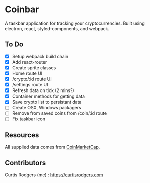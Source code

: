 # Coinbar

A taskbar application for tracking your cryptocurrencies. Built using electron,
react, styled-components, and webpack.

## To Do

* [x] Setup webpack build chain
* [x] Add react-router
* [x] Create sprite classes
* [x] Home route UI
* [x] /crypto/:id route UI
* [x] /settings route UI
* [x] Refresh data on tick (2 mins?)
* [x] Container methods for getting data
* [x] Save crypto list to persistant data
* [ ] Create OSX, Windows packagers
* [ ] Remove from saved coins from /coin/:id route
* [ ] Fix taskbar icon

## Resources

All supplied data comes from [CoinMarketCap](https://coinmarketcap.com/api/).

## Contributors

Curtis Rodgers (me) : https://curtisrodgers.com

